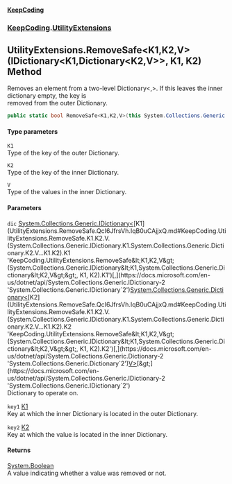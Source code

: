 #### [KeepCoding](index.md 'index')
### [KeepCoding](KeepCoding.md 'KeepCoding').[UtilityExtensions](UtilityExtensions.md 'KeepCoding.UtilityExtensions')
## UtilityExtensions.RemoveSafe&lt;K1,K2,V&gt;(IDictionary&lt;K1,Dictionary&lt;K2,V&gt;&gt;, K1, K2) Method
Removes an element from a two-level Dictionary<,>. If this leaves the inner dictionary empty, the key is  
removed from the outer Dictionary.
```csharp
public static bool RemoveSafe<K1,K2,V>(this System.Collections.Generic.IDictionary<K1,System.Collections.Generic.Dictionary<K2,V>> dic, K1 key1, K2 key2);
```
#### Type parameters
<a name='KeepCoding.UtilityExtensions.RemoveSafe.K1.K2.V.(System.Collections.Generic.IDictionary.K1.System.Collections.Generic.Dictionary.K2.V...K1.K2).K1'></a>
`K1`  
Type of the key of the outer Dictionary.
  
<a name='KeepCoding.UtilityExtensions.RemoveSafe.K1.K2.V.(System.Collections.Generic.IDictionary.K1.System.Collections.Generic.Dictionary.K2.V...K1.K2).K2'></a>
`K2`  
Type of the key of the inner Dictionary.
  
<a name='KeepCoding.UtilityExtensions.RemoveSafe.K1.K2.V.(System.Collections.Generic.IDictionary.K1.System.Collections.Generic.Dictionary.K2.V...K1.K2).V'></a>
`V`  
Type of the values in the inner Dictionary.
  
#### Parameters
<a name='KeepCoding.UtilityExtensions.RemoveSafe.K1.K2.V.(System.Collections.Generic.IDictionary.K1.System.Collections.Generic.Dictionary.K2.V...K1.K2).dic'></a>
`dic` [System.Collections.Generic.IDictionary&lt;](https://docs.microsoft.com/en-us/dotnet/api/System.Collections.Generic.IDictionary-2 'System.Collections.Generic.IDictionary`2')[K1](UtilityExtensions.RemoveSafe.QcI6JfrsVh.IqB0uCAjjxQ.md#KeepCoding.UtilityExtensions.RemoveSafe.K1.K2.V.(System.Collections.Generic.IDictionary.K1.System.Collections.Generic.Dictionary.K2.V...K1.K2).K1 'KeepCoding.UtilityExtensions.RemoveSafe&lt;K1,K2,V&gt;(System.Collections.Generic.IDictionary&lt;K1,System.Collections.Generic.Dictionary&lt;K2,V&gt;&gt;, K1, K2).K1')[,](https://docs.microsoft.com/en-us/dotnet/api/System.Collections.Generic.IDictionary-2 'System.Collections.Generic.IDictionary`2')[System.Collections.Generic.Dictionary&lt;](https://docs.microsoft.com/en-us/dotnet/api/System.Collections.Generic.Dictionary-2 'System.Collections.Generic.Dictionary`2')[K2](UtilityExtensions.RemoveSafe.QcI6JfrsVh.IqB0uCAjjxQ.md#KeepCoding.UtilityExtensions.RemoveSafe.K1.K2.V.(System.Collections.Generic.IDictionary.K1.System.Collections.Generic.Dictionary.K2.V...K1.K2).K2 'KeepCoding.UtilityExtensions.RemoveSafe&lt;K1,K2,V&gt;(System.Collections.Generic.IDictionary&lt;K1,System.Collections.Generic.Dictionary&lt;K2,V&gt;&gt;, K1, K2).K2')[,](https://docs.microsoft.com/en-us/dotnet/api/System.Collections.Generic.Dictionary-2 'System.Collections.Generic.Dictionary`2')[V](UtilityExtensions.RemoveSafe.QcI6JfrsVh.IqB0uCAjjxQ.md#KeepCoding.UtilityExtensions.RemoveSafe.K1.K2.V.(System.Collections.Generic.IDictionary.K1.System.Collections.Generic.Dictionary.K2.V...K1.K2).V 'KeepCoding.UtilityExtensions.RemoveSafe&lt;K1,K2,V&gt;(System.Collections.Generic.IDictionary&lt;K1,System.Collections.Generic.Dictionary&lt;K2,V&gt;&gt;, K1, K2).V')[&gt;](https://docs.microsoft.com/en-us/dotnet/api/System.Collections.Generic.Dictionary-2 'System.Collections.Generic.Dictionary`2')[&gt;](https://docs.microsoft.com/en-us/dotnet/api/System.Collections.Generic.IDictionary-2 'System.Collections.Generic.IDictionary`2')  
Dictionary to operate on.
  
<a name='KeepCoding.UtilityExtensions.RemoveSafe.K1.K2.V.(System.Collections.Generic.IDictionary.K1.System.Collections.Generic.Dictionary.K2.V...K1.K2).key1'></a>
`key1` [K1](UtilityExtensions.RemoveSafe.QcI6JfrsVh.IqB0uCAjjxQ.md#KeepCoding.UtilityExtensions.RemoveSafe.K1.K2.V.(System.Collections.Generic.IDictionary.K1.System.Collections.Generic.Dictionary.K2.V...K1.K2).K1 'KeepCoding.UtilityExtensions.RemoveSafe&lt;K1,K2,V&gt;(System.Collections.Generic.IDictionary&lt;K1,System.Collections.Generic.Dictionary&lt;K2,V&gt;&gt;, K1, K2).K1')  
Key at which the inner Dictionary is located in the outer Dictionary.
  
<a name='KeepCoding.UtilityExtensions.RemoveSafe.K1.K2.V.(System.Collections.Generic.IDictionary.K1.System.Collections.Generic.Dictionary.K2.V...K1.K2).key2'></a>
`key2` [K2](UtilityExtensions.RemoveSafe.QcI6JfrsVh.IqB0uCAjjxQ.md#KeepCoding.UtilityExtensions.RemoveSafe.K1.K2.V.(System.Collections.Generic.IDictionary.K1.System.Collections.Generic.Dictionary.K2.V...K1.K2).K2 'KeepCoding.UtilityExtensions.RemoveSafe&lt;K1,K2,V&gt;(System.Collections.Generic.IDictionary&lt;K1,System.Collections.Generic.Dictionary&lt;K2,V&gt;&gt;, K1, K2).K2')  
Key at which the value is located in the inner Dictionary.
  
#### Returns
[System.Boolean](https://docs.microsoft.com/en-us/dotnet/api/System.Boolean 'System.Boolean')  
A value indicating whether a value was removed or not.
